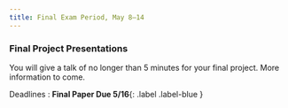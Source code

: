 ```yaml
---
title: Final Exam Period, May 8–14
---
```


### Final Project Presentations

You will give a talk of no longer than 5 minutes for your final project. More information to come.

Deadlines
: **Final Paper Due 5/16**{: .label .label-blue }